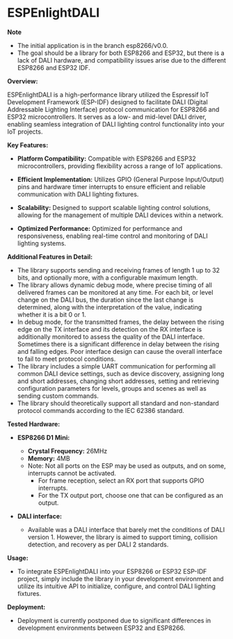 # ESPEnlightDALI

**Note**

 - The initial application is in the branch esp8266/v0.0.
 - The goal should be a library for both ESP8266 and ESP32, but there is a lack of DALI hardware, and compatibility issues arise due to the different ESP8266 and ESP32 IDF.

**Overview:**

ESPEnlightDALI is a high-performance library utilized the Espressif IoT Development Framework (ESP-IDF)
designed to facilitate DALI (Digital Addressable Lighting Interface) protocol communication for ESP8266 and ESP32 microcontrollers.
It serves as a low- and mid-level DALI driver, enabling seamless integration of DALI lighting control functionality into your IoT projects.

**Key Features:**

- **Platform Compatibility:** Compatible with ESP8266 and ESP32 microcontrollers, providing flexibility across a range of IoT applications.

- **Efficient Implementation:** Utilizes GPIO (General Purpose Input/Output) pins and hardware timer interrupts to ensure efficient and reliable communication with DALI lighting fixtures.

- **Scalability:** Designed to support scalable lighting control solutions, allowing for the management of multiple DALI devices within a network.

- **Optimized Performance:** Optimized for performance and responsiveness, enabling real-time control and monitoring of DALI lighting systems.



**Additional Features in Detail:**
- The library supports sending and receiving frames of length 1 up to 32 bits, and optionally more, with a configurable maximum length.
- The library allows dynamic debug mode, where precise timing of all delivered frames can be monitored at any time. For each bit, or level change on the DALI bus, the duration since the last change is determined, along with the interpretation of the value, indicating whether it is a bit 0 or 1.
- In debug mode, for the transmitted frames, the delay between the rising edge on the TX interface and its detection on the RX interface is additionally monitored to assess the quality of the DALI interface. Sometimes there is a significant difference in delay between the rising and falling edges. Poor interface design can cause the overall interface to fail to meet protocol conditions.
- The library includes a simple UART communication for performing all common DALI device settings, such as device discovery, assigning long and short addresses,
changing short addresses, setting and retrieving configuration parameters for levels, groups and scenes as well as sending custom commands.
- The library should theoretically support all standard and non-standard protocol commands according to the IEC 62386 standard.

**Tested Hardware:**

- **ESP8266 D1 Mini:**
  - **Crystal Frequency:** 26MHz
  - **Memory:** 4MB
  - Note: Not all ports on the ESP may be used as outputs, and on some, interrupts cannot be activated.
    - For frame reception, select an RX port that supports GPIO interrupts.
    - For the TX output port, choose one that can be configured as an output.

- **DALI interface:**
  - Available was a DALI interface that barely met the conditions of DALI version 1. However, the library is aimed to support timing, collision detection, and recovery as per DALI 2 standards.


**Usage:**

- To integrate ESPEnlightDALI into your ESP8266 or ESP32 ESP-IDF project, simply include the library in your development environment and utilize its intuitive API to initialize, configure, and control DALI lighting fixtures.

**Deployment:**
 - Deployment is currently postponed due to significant differences in development environments between ESP32 and ESP8266.
